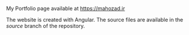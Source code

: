 My Portfolio page available at https://mahozad.ir

The website is created with Angular. The source files are available in the *source* branch of the repository.
